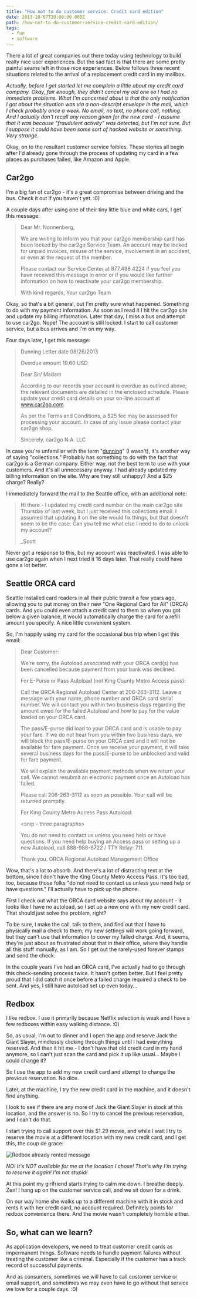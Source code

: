 ```yaml
---
title: "How not to do customer service: Credit card edition"
date: 2013-10-07T20:00:00.000Z
path: /how-not-to-do-customer-service-credit-card-edition/
tags:
  - fun
  - software
---
```


There a lot of great companies out there today using technology to build really nice user experiences. But the sad fact is that there are some pretty painful seams left in those nice experiences. Below follows three recent situations related to the arrival of a replacement credit card in my mailbox.

<div class='fold'></div>

_Actually, before I get started let me complain a little about my credit card company. Okay, fair enough, they didn't cancel my old one so I had no immediate problems. What I'm concerned about is that the only notification I got about the situation was via a non-descript envelope in the mail, which I check probably once a week. No email, no text, no phone call, nothing. And I actually don't recall any reason given for the new card - I assume that it was because "fraudulent activity" was detected, but I'm not sure. But I suppose it could have been some sort of hacked website or something. Very strange._

Okay, on to the resultant customer service foibles. These stories all begin after I'd already gone through the process of updating my card in a few places as purchases failed, like Amazon and Apple.

## Car2go

I'm a big fan of car2go - it's a great compromise between driving and the bus. Check it out if you haven't yet. :0)

A couple days after using one of their tiny little blue and white cars, I get this message:

> Dear Mr. Nonnenberg,
>
> We are writing to inform you that your car2go membership card has been locked by the car2go Service Team. An account may be locked for unpaid invoices, misuse of the service, involvement in an accident, or even at the request of the member.
>
> Please contact our Service Center at 877.488.4224 if you feel you have received this message in error or if you would like further information on how to reactivate your car2go membership.
>
> With kind regards,
> Your car2go Team

Okay, so that's a bit general, but I'm pretty sure what happened. Something to do with my payment information. As soon as I read it I hit the car2go site and update my billing information. Later that day, I miss a bus and attempt to use car2go. Nope! The account is still locked. I start to call customer service, but a bus arrives and I'm on my way.

Four days later, I get this message:

> Dunning Letter date
> 08/26/2013
>
> Overdue amount 19.60 USD
>
> Dear Sir/ Madam
>
> According to our records your account is overdue as outlined above; the relevant documents are detailed in the enclosed schedule. Please update your credit card details on your on-line account at www.car2go.com.
>
> As per the Terms and Conditions, a $25 fee may be assessed for processing your account. In case of any issue please contact your car2go shop.
>
> Sincerely,
> car2go N.A. LLC

In case you're unfamiliar with the term "[dunning](http://en.wikipedia.org/wiki/Dunning_(process))" (I wasn't), it's another way of saying "collections." Probably has something to do with the fact that car2go is a German company. Either way, not the best term to use with your customers. And it's all unnecessary anyway. I had already updated my billing information on the site. Why are they still unhappy? And a $25 charge? Really?

I immediately forward the mail to the Seattle office, with an additional note:

> Hi there - I updated my credit card number on the main car2go site Thursday of last week, but I just received this collections email. I assumed that updating it on the site would fix things, but that doesn't seem to be the case. Can you tell me what else I need to do to unlock my account?
>
> _Scott

Never got a response to this, but my account was reactivated. I was able to use car2go again when I next tried it 16 days later. That really could have gone a lot better.

## Seattle ORCA card

Seattle installed card readers in all their public transit a few years ago, allowing you to put money on their new "One Regional Card for All" (ORCA) cards. And you could even attach a credit card to them so when you got below a given balance, it would automatically charge the card for a refill amount you specify. A nice little convenient system.

So, I'm happily using my card for the occasional bus trip when I get this email:

> Dear Customer:
>
> We're sorry, the Autoload associated with your ORCA card(s) has been cancelled because payment from your bank was declined.
>
> For E-Purse or Pass Autoload (not King County Metro Access pass):
>
> Call the ORCA Regional Autoload Center at 206-263-3112. Leave a message with your name, phone number and ORCA card serial number. We will contact you within two business days regarding the amount owed for the failed Autoload and how to pay for the value loaded on your ORCA card.
>
> The pass/E-purse did load to your ORCA card and is usable to pay your fare. If we do not hear from you within two business days, we will block the pass/E-purse on your ORCA card and it will not be available for fare payment. Once we receive your payment, it will take several business days for the pass/E-purse to be unblocked and valid for fare payment.
>
> We will explain the available payment methods when we return your call. We cannot resubmit an electronic payment once an Autoload has failed.
>
> Please call 206-263-3112 as soon as possible. Your call will be returned promptly.
>
>
> For King County Metro Access Pass Autoload:
>
> &lt;snip - three paragraphs>
>
> You do not need to contact us unless you need help or have questions. If you need help buying an Access pass or setting up a new Autoload, call 888-988-6722 / TTY Relay: 711.
>
> Thank you.
> ORCA Regional Autoload Management Office

Wow, that's a lot to absorb. And there's a lot of distracting text at the bottom, since I don't have the King County Metro Access Pass. It's too bad, too, because those folks "do not need to contact us unless you need help or have questions." I'll actually have to pick up the phone.

First I check out what the ORCA card website says about my account - it looks like I have no autoload, so I set up a new one with my new credit card. That should just solve the problem, right?

To be sure, I make the call, talk to them, and find out that I have to physically mail a check to them; my new settings will work going forward, but they can't use that information to cover my failed charge. And, it seems, they're just about as frustrated about that in their office, where they handle all this stuff manually, as I am. So I get out the rarely-used forever stamps and send the check.

In the couple years I've had an ORCA card, I've actually had to go through this check-sending process twice. It hasn't gotten better. But I feel pretty proud that I did catch it once before a failed charge required a check to be sent. And yes, I still have autoload set up even today...

## Redbox

I like redbox. I use it primarily because Netflix selection is weak and I have a few redboxes within easy walking distance. :0)

So, as usual, I'm out to dinner and I open the app and reserve Jack the Giant Slayer, mindlessly clicking through things until I had everything reserved. And then it hit me - I don't have that old credit card in my hand anymore, so I can't just scan the card and pick it up like usual... Maybe I could change it?

So I use the app to add my new credit card and attempt to change the previous reservation. No dice.

Later, at the machine, I try the new credit card in the machine, and it doesn't find anything.

I look to see if there are any more of Jack the Giant Slayer in stock at this location, and the answer is no. So I try to cancel the previous reservation, and I can't do that.

I start trying to call support over this $1.29 movie, and while I wait I try to reserve the movie at a different location with my new credit card, and I get this, the coup de grace:

![Redbox already rented message](../assets/2014/02_feb/Redbox_already_rented-1.png)

_NO! It's NOT available for me at the location I chose! That's why I'm trying to reserve it again! I'm not stupid!_

At this point my girlfriend starts trying to calm me down. I breathe deeply. Zen! I hang up on the customer service call, and we sit down for a drink.

On our way home she walks up to a different machine with it in stock and rents it with her credit card, no account required. Definitely points for redbox convenience there. And the movie wasn't completely horrible either.

## So, what can we learn?

As application developers, we need to treat customer credit cards as impermanent things. Software needs to handle payment failures without treating the customer like a criminal. Especially if the customer has a track record of successful payments.

And as consumers, sometimes we will have to call customer service or email support, and sometimes we may even have to go without that service we love for a couple days. :0)
